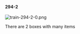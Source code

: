 #### 294-2
![train-294-2-0.png](https://github.com/lil-lab/nlvr/raw/master/nlvr/train/images/43/train-294-2-0.png "train-294-2-0.png")

There are 2 boxes with many items
